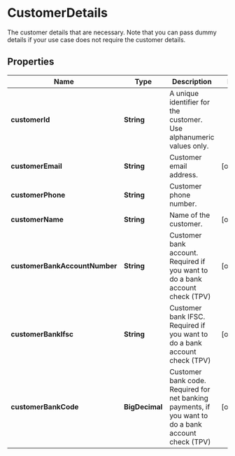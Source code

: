 

# CustomerDetails

The customer details that are necessary. Note that you can pass dummy details if your use case does not require the customer details.

## Properties

| Name | Type | Description | Notes |
|------------ | ------------- | ------------- | -------------|
|**customerId** | **String** | A unique identifier for the customer. Use alphanumeric values only. |  |
|**customerEmail** | **String** | Customer email address. |  [optional] |
|**customerPhone** | **String** | Customer phone number. |  |
|**customerName** | **String** | Name of the customer. |  [optional] |
|**customerBankAccountNumber** | **String** | Customer bank account. Required if you want to do a bank account check (TPV) |  [optional] |
|**customerBankIfsc** | **String** | Customer bank IFSC. Required if you want to do a bank account check (TPV) |  [optional] |
|**customerBankCode** | **BigDecimal** | Customer bank code. Required for net banking payments, if you want to do a bank account check (TPV) |  [optional] |



